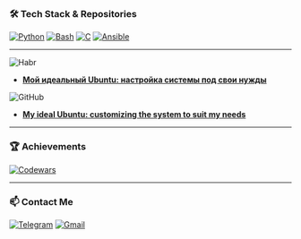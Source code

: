 ### 🛠 Tech Stack & Repositories
[![Python](https://img.shields.io/badge/Python-3776AB?style=flat-square&logo=python&logoColor=white)]([https://github.com/pcade/python_library](https://github.com/pcade/WireguardAutoConfinguration))
[![Bash](https://img.shields.io/badge/Bash-4EAA25?style=flat-square&logo=gnu-bash&logoColor=white)](https://github.com/pcade/bash_library)
[![C](https://img.shields.io/badge/C-A8B9CC?style=flat-square&logo=c&logoColor=white)](https://github.com/pcade/Cansi)
[![Ansible](https://img.shields.io/badge/Ansible-EE0000?style=flat-square&logo=ansible&logoColor=white)](https://github.com/pcade/perfect-ubuntu-setup)

---
![Habr](https://img.shields.io/badge/📖_Habr_Article-65A3BE?style=for-the-badge)
- [**Мой идеальный Ubuntu: настройка системы под свои нужды**](https://habr.com/ru/companies/aquarius/articles/899068/)

![GitHub](https://img.shields.io/badge/💻_GitHub-181717?style=for-the-badge&logo=github&logoColor=white)
- [**My ideal Ubuntu: customizing the system to suit my needs**](https://github.com/pcade/perfect-ubuntu-setup)

---
### 🏆 Achievements
[![Codewars](https://www.codewars.com/users/pcade/badges/small)](https://www.codewars.com/users/pcade)  

---
### 📫 Contact Me
[![Telegram](https://img.shields.io/badge/Telegram-26A5E4?style=for-the-badge&logo=telegram)](https://t.me/gpcade)
[![Gmail](https://img.shields.io/badge/Gmail-D14836?style=for-the-badge&logo=gmail&logoColor=white)](mailto:pahomovgrigorii@gmail.com)
